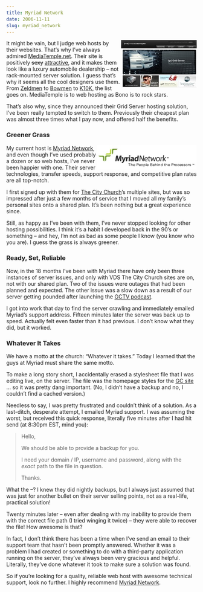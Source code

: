 ```yaml
---
title: Myriad Network
date: 2006-11-11
slug: myriad_network
---
```

<p><a href="http://www.mediatemple.net"><img src="/assets/img/mt.jpg" border="0" height="126" width="200" alt="MediaTemple" align="right" /></a>It might be vain, but I judge web hosts by their websites. That&#8217;s why I&#8217;ve always admired <a href="http://www.mediatemple.net">MediaTemple.net</a>. Their site is positively <del>sexy</del> <ins>attractive</ins>, and it makes them look like a luxury automobile dealership &#8211; not rack-mounted server solution. 
I guess that&#8217;s why it seems all the cool designers use them. From <a href="http://www.zeldman.com">Zeldmen</a> to <a href="http://www.stopdesign.com">Bowmen</a> to <a href="http://www.k10k.net">K10K</a>, the list goes on. MediaTemple is to web hosting as Bono is to rock stars.</p>

<p>That&#8217;s also why, since they announced their Grid Server hosting solution, I&#8217;ve been really tempted to switch to them. Previously their cheapest plan was almost three times what I pay now, and offered half the benefits.</p>

<h3>Greener Grass</h3>

<p><img src="/assets/img/myriad.jpg" border="0" height="65" width="264" alt="Myriad Network" align="right" /></p>

<p>My current host is <a href="http://www.myriadnetwork.com/affiliate/idevaffiliate.php?id=178">Myriad Network</a>, and even though I&#8217;ve used probably a dozen or so web hosts, I&#8217;ve never been happier with one. Their server technologies, transfer speeds, support response, and competitive plan rates are all top-notch.</p>

<p>I first signed up with them for <a href="http://www.thecity.org">The City Church</a>&#8217;s multiple sites, but was so impressed after just a few months of service that I moved all my family&#8217;s personal sites onto a shared plan. It&#8217;s been nothing but a great experience since.</p>

<p>Still, as happy as I&#8217;ve been with them, I&#8217;ve never stopped looking for other hosting possibilities. I think it&#8217;s a habit I developed back in the 90&#8217;s or something &#8211; and hey, I&#8217;m not as bad as some people I know (you know who you are). I guess the grass is always greener.</p>

<h3>Ready, Set, Reliable</h3>

<p>Now, <span class="pullquote">in the 18 months I&#8217;ve been with Myriad there have only been three instances of server issues</span>, and only with VDS The City Church sites are on, not with our shared plan. Two of the issues were outages that had been planned and expected. The other issue was a slow down as a result of our server getting pounded after launching the <a href="http://www.generationchurch.org/gctv_podcast">GCTV podcast</a>.</p>

<p>I got into work that day to find the server crawling and immediately emailed Myriad&#8217;s support address. Fifteen minutes later the server was back up to speed. Actually felt even faster than it had previous. I don&#8217;t know what they did, but it worked.</p>

<h3>Whatever It Takes</h3>

<p>We have a motto at the church: &#8220;Whatever it takes.&#8221; Today I learned that the guys at Myriad must share the same motto.</p>

<p>To make a long story short, I accidentally erased a stylesheet file that I was editing live, on the server. The file was the homepage styles for the <a href="http://www.generationchurch.org">GC site</a> &#8230; so it was pretty dang important. (No, I didn&#8217;t have a backup and no, I couldn&#8217;t find a cached version.)</p>

<p>Needless to say, I was pretty frustrated and couldn&#8217;t think of a solution. As a last-ditch, desperate attempt, I emailed Myriad support. I was assuming the worst, but received this quick response, literally five minutes after I had hit send (at 8:30pm EST, mind you):</p>

<blockquote>
  <p>Hello,</p>
  
  <p>We should be able to provide a backup for you.</p>
  
  <p>I need your domain / IP, username and password, along with the <em>exact</em> path to the file in question.</p>
  
  <p>Thanks.</p>
</blockquote>

<p>What the &#8211;? I knew they did nightly backups, but I always just assumed that was just for another bullet on their server selling points, not as a real-life, practical solution!</p>

<p>Twenty minutes later &#8211; even after dealing with my inability to provide them with the correct file path (I tried winging it twice) &#8211; they were able to recover the file! How awesome is that?</p>

<p>In fact, I don&#8217;t think there has been a time when I&#8217;ve send an email to their support team that hasn&#8217;t been promptly answered. Whether it was a problem I had created or something to do with a third-party application running on the server, they&#8217;ve always been very gracious and helpful. Literally, they&#8217;ve done whatever it took to make sure a solution was found.</p>

<p>So if you&#8217;re looking for a quality, reliable web host with awesome technical support, look no further. I highly recommend <a href="http://www.myriadnetwork.com/affiliate/idevaffiliate.php?id=178">Myriad Network</a>.</p>
